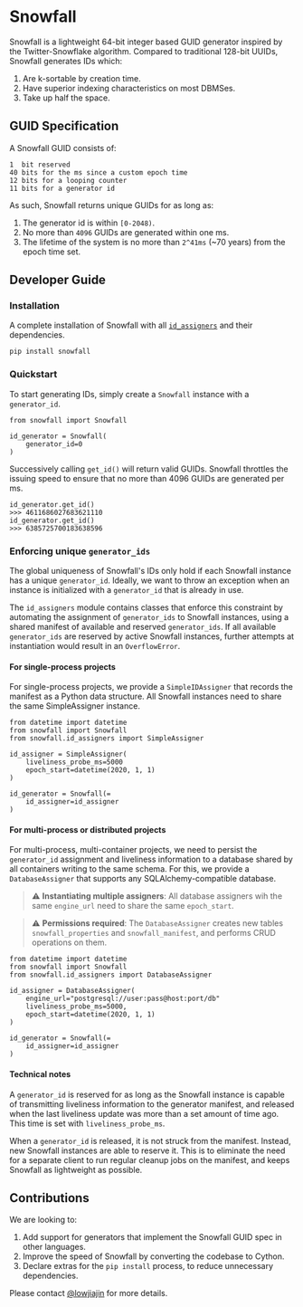 # Snowfall
Snowfall is a lightweight 64-bit integer based GUID generator inspired by the Twitter-Snowflake algorithm. Compared to traditional 128-bit UUIDs, Snowfall generates IDs which:
1. Are k-sortable by creation time.
2. Have superior indexing characteristics on most DBMSes.
3. Take up half the space.

## GUID Specification
A Snowfall GUID consists of:
```
1  bit reserved
40 bits for the ms since a custom epoch time
12 bits for a looping counter
11 bits for a generator id
```

As such, Snowfall returns unique GUIDs for as long as:
1. The generator id is within `[0-2048)`.
2. No more than `4096` GUIDs are generated within one ms.
3. The lifetime of the system is no more than `2^41ms` (~70 years) from the epoch time set.

## Developer Guide
### Installation
A complete installation of Snowfall with all [`id_assigners`](#enforcing-unique-generator_ids) and their dependencies.
```
pip install snowfall
```

### Quickstart
To start generating IDs, simply create a `Snowfall` instance with a `generator_id`.
```
from snowfall import Snowfall

id_generator = Snowfall(
    generator_id=0
)
```
Successively calling `get_id()` will return valid GUIDs. Snowfall throttles the issuing speed to ensure that no more than 4096 GUIDs are generated per ms. 
```
id_generator.get_id()
>>> 4611686027683621110
id_generator.get_id()
>>> 6385725700183638596
```

### Enforcing unique `generator_ids`
The global uniqueness of Snowfall's IDs only hold if each Snowfall instance has a unique `generator_id`. Ideally, we want to throw an exception when an instance is initialized with a `generator_id` that is already in use. 

The `id_assigners` module contains classes that enforce this constraint by automating the assignment of `generator_ids` to Snowfall instances, using a shared manifest of available and reserved `generator_ids`. If all available `generator_ids` are reserved by active Snowfall instances, further attempts at instantiation would result in an `OverflowError`.

#### For single-process projects
For single-process projects, we provide a `SimpleIDAssigner` that records the manifest as a Python data structure. All Snowfall instances need to share the same SimpleAssigner instance.
```
from datetime import datetime
from snowfall import Snowfall
from snowfall.id_assigners import SimpleAssigner

id_assigner = SimpleAssigner(
    liveliness_probe_ms=5000
    epoch_start=datetime(2020, 1, 1)
)

id_generator = Snowfall(=
    id_assigner=id_assigner
)
```

#### For multi-process or distributed projects
For multi-process, multi-container projects, we need to persist the `generator_id` assignment and liveliness information to a database shared by all containers writing to the same schema. For this, we provide a `DatabaseAssigner` that supports any SQLAlchemy-compatible database.

> :warning: **Instantiating multiple assigners**: All database assigners wih the same `engine_url` need to share the same `epoch_start`.

> :warning: **Permissions required**: The `DatabaseAssigner` creates new tables `snowfall_properties` and `snowfall_manifest`, and performs CRUD operations on them.

```
from datetime import datetime
from snowfall import Snowfall
from snowfall.id_assigners import DatabaseAssigner

id_assigner = DatabaseAssigner(
    engine_url="postgresql://user:pass@host:port/db"
    liveliness_probe_ms=5000,
    epoch_start=datetime(2020, 1, 1)
)

id_generator = Snowfall(=
    id_assigner=id_assigner
)
```

#### Technical notes
A `generator_id` is reserved for as long as the Snowfall instance is capable of transmitting liveliness information to the generator manifest, and released when the last liveliness update was more than a set amount of time ago. This time is set with `liveliness_probe_ms`.

When a `generator_id` is released, it is not struck from the manifest. Instead, new Snowfall instances are able to reserve it. This is to eliminate the need for a separate client to run regular cleanup jobs on the manifest, and keeps Snowfall as lightweight as possible.

## Contributions
We are looking to:
1) Add support for generators that implement the Snowfall GUID spec in other languages.
2) Improve the speed of Snowfall by converting the codebase to Cython.
3) Declare extras for the `pip install` process, to reduce unnecessary dependencies.

Please contact [@lowjiajin](https://github.com/lowjiajin) for more details.
